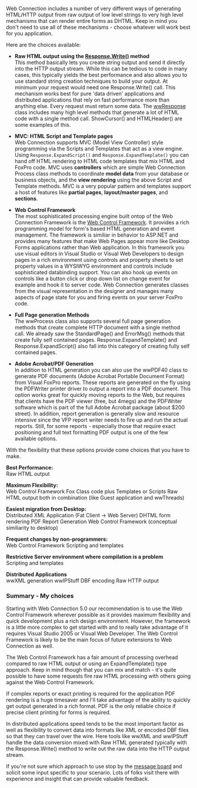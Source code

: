 ﻿Web Connection includes a number of very different ways of generating HTML/HTTP output from raw output of low level strings to very high level mechanisms that can render entire forms as DHTML. Keep in mind you don't need to use all of these mechanisms - choose whatever will work best for you application.

Here are the choices available:

* **Raw HTML output using the [Response.Write()](vfps://Topic/wwResponse%3A%3AWrite) method**  
This method basically lets you create string output and send it directly into the HTTP output stream. While this can be tedious to code in many cases, this typically yields the best performance and also allows you to use standard string creation techniques to build your output. At minimum your request would need one Response.Write() call. This mechanism works best for pure 'data driven' applications and distributed applications that rely on fast performance more than anything else. Every request must return some data. The [wwResponse](vfps://Topic/Class%20wwResponse) class includes many high level methods that generate a lot of HTML code with a single method call. ShowCursor() and HTMLHeader() are some examples of this. 

* **MVC: HTML Script and Template pages**  
Web Connection supports MVC (Model View Controller) style programming via the Scripts and Templates that act as a view engine. Using `Response.ExpandScript()` and `Response.ExpandTemplate()` you can hand off HTML rendering to HTML code templates that mix HTML and FoxPro code. MVC uses **controllers** which are simple Web Connection Process class methods to coordinate **model data** from your database or business objects, and the **view rendering** using the above Script and Template methods. MVC is a very popular pattern and templates support a host of features like **partial pages**, **layout/master pages**, and **sections**.

* **Web Control Framework**  
The most sophisticated processing engine built ontop of the Web Connection Framework is the [Web Control Framework](vfps://Topic/_1LN1DG5DR). It provides a rich programming model for form's based HTML generation and event management. The framework is similiar in behavior to ASP.NET and provides many features that make Web Pages appear more like Desktop Forms applications rather than Web application. In this framework you use visual editors in Visual Studio or Visual Web Developers to design pages in a rich environment using controls and property sheets to set property values in a WYSIWYG environment and controls include sophisticated databinding support. You can also hook up events on controls like a button click or drop down list on change event for example and hook it to server code. Web Connection generates classes from the visual representation in the designer and manages many aspects of page state for you and firing events on your server FoxPro code. 



* **Full Page generation Methods**  
The wwProcess class also supports several full page generation methods that create complete HTTP document with a single method call. We already saw the StandardPage() and ErrorMsg() methods that create fully self contained pages. Response.ExpandTemplate() and Response.ExpandScript() also fall into this category of creating fully self contained pages.

* **Adobe Acrobat/PDF Generation**  
In addition to HTML generation you can also use the wwPDF40 class to generate PDF documents (Adobe Acrobat Portable Document Format) from Visual FoxPro reports. These reports are generated on the fly using the PDFWriter printer driver to output a report into a PDF document. This option works great for quickly moving reports to the Web, but requires that clients have the PDF viewer (free, but 4megs) and the PDFWriter software which is part of the full Adobe Acrobat package (about $200 street). In addition, report generation is generally slow and resource intensive since the VFP report writer needs to fire up and run the actual reports. Still, for some reports - especially those that require exact positioning and full text formatting PDF output is one of the few available options.

With the flexibility that these options provide come choices that you have to make. 

**Best Performance:**  
Raw HTML output

**Maximum Flexibility:**  
Web Control Framework
Fox Class code plus Templates or Scripts
Raw HTML output
both in combination (like Guest application and wwThreads)

**Easiest migration from Desktop:**  
Distributed XML Application (Fat Client -> Web Server)
DHTML form rendering
PDF Report Generation
Web Control Framework (conceptual similiarity to desktop)

**Frequent changes by non-programmers:**  
Web Control Framework
Scripting and templates

**Restrictive Server environment where compilation is a problem**  
Scripting and templates

**Distributed Applications**  
wwXML generation
wwIPStuff DBF encoding
Raw HTTP output

<H3>Summary - My choices</H3>
Starting with Web Connection 5.0 our recommendation is to use the Web Control Framework wherever possible as it provides maximum flexibility and quick development plus a rich design environment. However, the framework is a little more complex to get started with and to really take advantage of it requires Visual Studio 2005 or Visual Web Developer. The Web Control Framework is likely to be the main focus of future extensions to Web Connection as well.

The Web Control Framework has a fair amount of processing overhead compared to raw HTML output or using an ExpandTemplate() type approach. Keep in mind though that you can mix and match - it's quite possible to have some requests fire raw HTML processing with others going against the Web Control Framework.

If complex reports or exact printing is required for the application PDF rendering is a huge timesaver and I'll take advantage of the ability to quickly get output generated in a rich format. PDF is the only reliable choice if precise client printing for forms is required.

In distributed applications speed tends to be the most important factor as well as flexibility to convert data into formats like XML or encoded DBF files so that they can travel over the wire. Here tools like wwXML and wwIPStuff handle the data conversion mixed with Raw HTML generated typically with the Response.Write() method to write out the raw data into the HTTP output stream.

If you're not sure which approach to use stop by the <a href="whttp://www.west-wind.com/" target="top">message board</a> and solicit some input specific to your scenario. Lots of folks visit there with experience and insight that can provide valuable feedback.